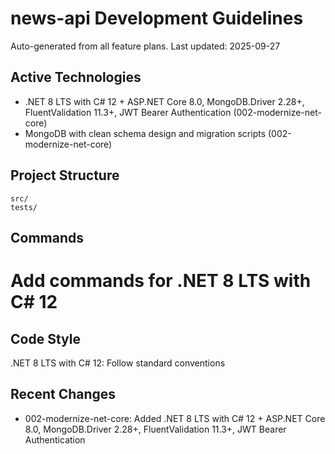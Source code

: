 # news-api Development Guidelines

Auto-generated from all feature plans. Last updated: 2025-09-27

## Active Technologies
- .NET 8 LTS with C# 12 + ASP.NET Core 8.0, MongoDB.Driver 2.28+, FluentValidation 11.3+, JWT Bearer Authentication (002-modernize-net-core)
- MongoDB with clean schema design and migration scripts (002-modernize-net-core)

## Project Structure
```
src/
tests/
```

## Commands
# Add commands for .NET 8 LTS with C# 12

## Code Style
.NET 8 LTS with C# 12: Follow standard conventions

## Recent Changes
- 002-modernize-net-core: Added .NET 8 LTS with C# 12 + ASP.NET Core 8.0, MongoDB.Driver 2.28+, FluentValidation 11.3+, JWT Bearer Authentication

<!-- MANUAL ADDITIONS START -->
<!-- MANUAL ADDITIONS END -->
